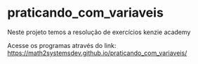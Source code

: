 # praticando_com_variaveis
Neste projeto temos a resolução de exercícios kenzie academy

Acesse os programas através do link: https://math2systemsdev.github.io/praticando_com_variaveis/ 
